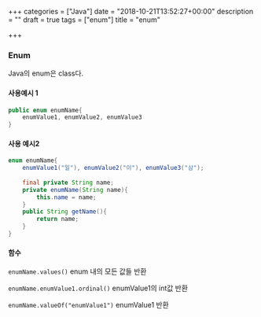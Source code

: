 +++
categories = ["Java"]
date = "2018-10-21T13:52:27+00:00"
description = ""
draft = true
tags = ["enum"]
title = "enum"

+++
### Enum

Java의 enum은 class다.

#### 사용예시 1

```java
public enum enumName{
	enumValue1, enumValue2, enumValue3
}
```

#### 사용 예시2

```java
enum enumName{
	enumValue1("일"), enumValue2("이"), enumValue3("삼");
    
    final private String name;
    private enumName(String name){
    	this.name = name;
    }
    public String getName(){
		return name;
	}
}
```

#### 함수

`enumName.values()` enum 내의 모든 값들 반환

`enumName.enumValue1.ordinal()` enumValue1의 int값 반환

`enumName.valueOf("enumValue1")` enumValue1 반환